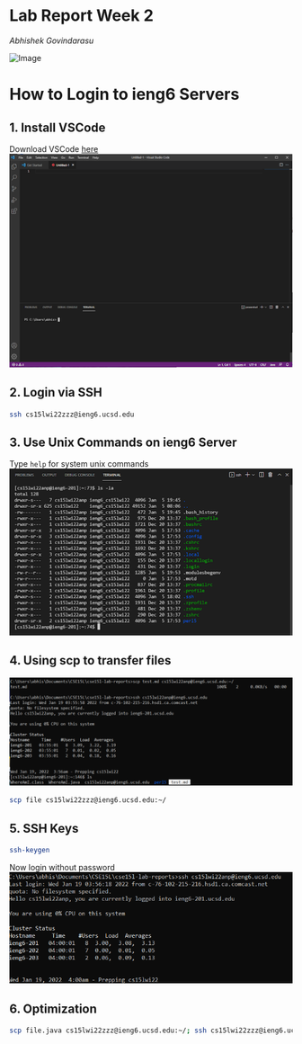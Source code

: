 # Lab Report Week 2

*Abhishek Govindarasu*


![Image](https://scitechdaily.com/images/Illustration-Photons-Galaxy-777x518.jpg)

# How to Login to ieng6 Servers
## 1. Install VSCode
Download VSCode [here](https://code.visualstudio.com/download)
![VSCode](vscode_1.png)

## 2. Login via SSH
```bash
ssh cs15lwi22zzz@ieng6.ucsd.edu
```
## 3. Use Unix Commands on ieng6 Server
Type ```help``` for system unix commands
![Example](files_2.png)

## 4. Using scp to transfer files
![SCP](scp_move_3.png)
```bash
scp file cs15lwi22zzz@ieng6.ucsd.edu:~/
```

## 5. SSH Keys
```bash
ssh-keygen
```

Now login without password
![Login](login_key.png)

## 6. Optimization
```bash
scp file.java cs15lwi22zzz@ieng6.ucsd.edu:~/; ssh cs15lwi22zzz@ieng6.ucsd.edu "javac file.java; java file"
```





